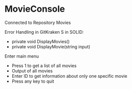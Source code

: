 # MovieConsole
Connected to Repository Movies

Error Handling in GitKraken
S in SOLID:
- private void DisplayMovies()
- private void DisplayMovie(string input)

Enter main menu
- Press 1 to get a list of all movies
- Output of all movies
- Enter ID to get information about only one specific movie 
- Press any key to quit

